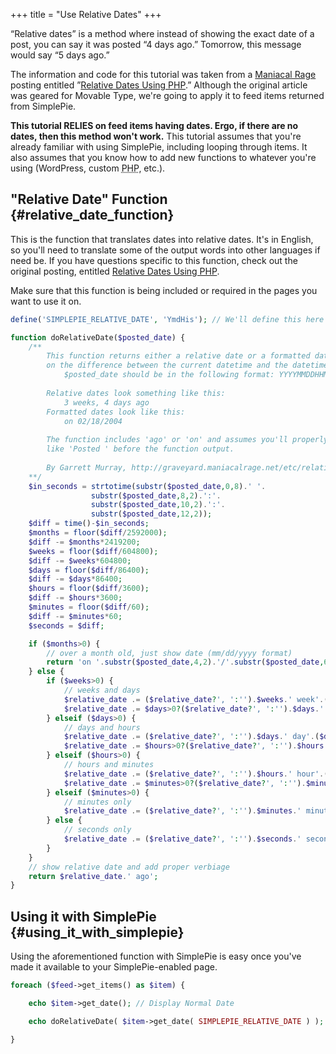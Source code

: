 +++
title = "Use Relative Dates"
+++

“Relative dates” is a method where instead of showing the exact date of a post, you can say it was posted “4 days ago.” Tomorrow, this message would say “5 days ago.”

The information and code for this tutorial was taken from a [Maniacal Rage](http://maniacalrage.net) posting entitled ”[Relative Dates Using PHP](http://graveyard.maniacalrage.net/archives/2004/02/relativedatesusing/).” Although the original article was geared for Movable Type, we're going to apply it to feed items returned from SimplePie.

<div class="warning">

**This tutorial RELIES on feed items having dates. Ergo, if there are no dates, then this method won't work.** This tutorial assumes that you're already familiar with using SimplePie, including looping through items. It also assumes that you know how to add new functions to whatever you're using (WordPress, custom <abbr title="Hypertext Preprocessor">PHP</abbr>, etc.).

</div>

## "Relative Date" Function {#relative_date_function}

This is the function that translates dates into relative dates. It's in English, so you'll need to translate some of the output words into other languages if need be. If you have questions specific to this function, check out the original posting, entitled [Relative Dates Using PHP](http://graveyard.maniacalrage.net/archives/2004/02/relativedatesusing/).

Make sure that this function is being included or required in the pages you want to use it on.

```php
define('SIMPLEPIE_RELATIVE_DATE', 'YmdHis'); // We'll define this here so we won't have to remember it later.

function doRelativeDate($posted_date) {
    /**
        This function returns either a relative date or a formatted date depending
        on the difference between the current datetime and the datetime passed.
            $posted_date should be in the following format: YYYYMMDDHHMMSS
 
        Relative dates look something like this:
            3 weeks, 4 days ago
        Formatted dates look like this:
            on 02/18/2004
 
        The function includes 'ago' or 'on' and assumes you'll properly add a word
        like 'Posted ' before the function output.
 
        By Garrett Murray, http://graveyard.maniacalrage.net/etc/relative/
    **/
    $in_seconds = strtotime(substr($posted_date,0,8).' '.
                  substr($posted_date,8,2).':'.
                  substr($posted_date,10,2).':'.
                  substr($posted_date,12,2));
    $diff = time()-$in_seconds;
    $months = floor($diff/2592000);
    $diff -= $months*2419200;
    $weeks = floor($diff/604800);
    $diff -= $weeks*604800;
    $days = floor($diff/86400);
    $diff -= $days*86400;
    $hours = floor($diff/3600);
    $diff -= $hours*3600;
    $minutes = floor($diff/60);
    $diff -= $minutes*60;
    $seconds = $diff;

    if ($months>0) {
        // over a month old, just show date (mm/dd/yyyy format)
        return 'on '.substr($posted_date,4,2).'/'.substr($posted_date,6,2).'/'.substr($posted_date,0,4);
    } else {
        if ($weeks>0) {
            // weeks and days
            $relative_date .= ($relative_date?', ':'').$weeks.' week'.($weeks>1?'s':'');
            $relative_date .= $days>0?($relative_date?', ':'').$days.' day'.($days>1?'s':''):'';
        } elseif ($days>0) {
            // days and hours
            $relative_date .= ($relative_date?', ':'').$days.' day'.($days>1?'s':'');
            $relative_date .= $hours>0?($relative_date?', ':'').$hours.' hour'.($hours>1?'s':''):'';
        } elseif ($hours>0) {
            // hours and minutes
            $relative_date .= ($relative_date?', ':'').$hours.' hour'.($hours>1?'s':'');
            $relative_date .= $minutes>0?($relative_date?', ':'').$minutes.' minute'.($minutes>1?'s':''):'';
        } elseif ($minutes>0) {
            // minutes only
            $relative_date .= ($relative_date?', ':'').$minutes.' minute'.($minutes>1?'s':'');
        } else {
            // seconds only
            $relative_date .= ($relative_date?', ':'').$seconds.' second'.($seconds>1?'s':'');
        }
    }
    // show relative date and add proper verbiage
    return $relative_date.' ago';
}
```

## Using it with SimplePie {#using_it_with_simplepie}

Using the aforementioned function with SimplePie is easy once you've made it available to your SimplePie-enabled page.

```php
foreach ($feed->get_items() as $item) {

    echo $item->get_date(); // Display Normal Date

    echo doRelativeDate( $item->get_date( SIMPLEPIE_RELATIVE_DATE ) ); // Display Relative Date

}
```
